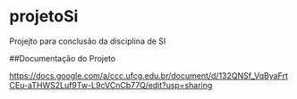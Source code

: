 
# projetoSi
Projejto para conclusão da disciplina de SI

##Documentação do Projeto

https://docs.google.com/a/ccc.ufcg.edu.br/document/d/132QNSf_VqByaFrtCEu-aTHWS2Luf9Tw-L9cVCnCb77Q/edit?usp=sharing

